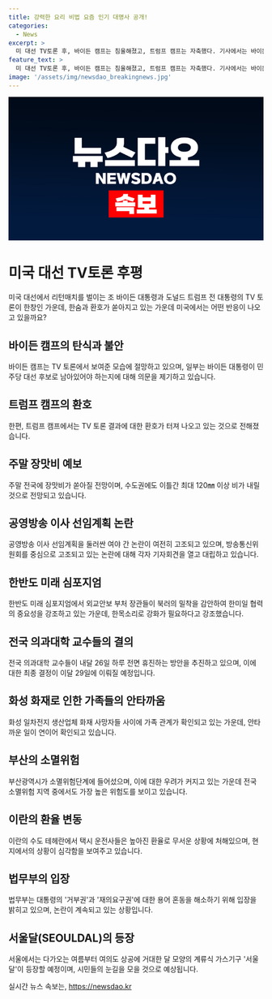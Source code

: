 ```yaml
---
title: 강력한 요리 비법 요즘 인기 대명사 공개!
categories:
  - News
excerpt: >
  미 대선 TV토론 후, 바이든 캠프는 침울해졌고, 트럼프 캠프는 자축했다. 기사에서는 바이든 대통령의 토론 모습에 대한 민주당 당원들의 절망과 의문, 수도권 장맛비에 대한 대비 방안, 공영방송 이사 선임계획에 대한 여야의 대립, 한반도 심포지엄에서의 한미일 협력 중요성, 의과대학 교수들의 전면 휴진 추진, 화성 화재로 희생한 가족들의 이야기, 소멸위험지역 및 이란의 현지 상황에 대한 이야기 등이 다루어졌다. 
feature_text: >
  미 대선 TV토론 후, 바이든 캠프는 침울해졌고, 트럼프 캠프는 자축했다. 기사에서는 바이든 대통령의 토론 모습에 대한 민주당 당원들의 절망과 의문, 수도권 장맛비에 대한 대비 방안, 공영방송 이사 선임계획에 대한 여야의 대립, 한반도 심포지엄에서의 한미일 협력 중요성, 의과대학 교수들의 전면 휴진 추진, 화성 화재로 희생한 가족들의 이야기, 소멸위험지역 및 이란의 현지 상황에 대한 이야기 등이 다루어졌다. 
image: '/assets/img/newsdao_breakingnews.jpg'
---
```


<p><img src="/assets/img/newsdao_breakingnews.jpg" alt="koreaapp 속보" /></p>

<h1 data-ke-size="size28"><b>미국 대선 TV토론 후평</b></h1>

<p data-ke-size="size16">미국 대선에서 리턴매치를 벌이는 조 바이든 대통령과 도널드 트럼프 전 대통령의 TV 토론이 한창인 가운데, 한숨과 환호가 쏟아지고 있는 가운데 미국에서는 어떤 반응이 나오고 있을까요?</p>

<h2 data-ke-size="size24"><b>바이든 캠프의 탄식과 불안</b></h2>

<p data-ke-size="size16">바이든 캠프는 TV 토론에서 보여준 모습에 절망하고 있으며, 일부는 바이든 대통령이 민주당 대선 후보로 남아있어야 하는지에 대해 의문을 제기하고 있습니다.</p>

<h2 data-ke-size="size24"><b>트럼프 캠프의 환호</b></h2>

<p data-ke-size="size16">한편, 트럼프 캠프에서는 TV 토론 결과에 대한 환호가 터져 나오고 있는 것으로 전해졌습니다.</p>

<h2 data-ke-size="size24"><b>주말 장맛비 예보</b></h2>

<p data-ke-size="size16">주말 전국에 장맛비가 쏟아질 전망이며, 수도권에도 이틀간 최대 120㎜ 이상 비가 내릴 것으로 전망되고 있습니다.</p>

<h2 data-ke-size="size24"><b>공영방송 이사 선임계획 논란</b></h2>

<p data-ke-size="size16">공영방송 이사 선임계획을 둘러싼 여야 간 논란이 여전히 고조되고 있으며, 방송통신위원회를 중심으로 고조되고 있는 논란에 대해 각자 기자회견을 열고 대립하고 있습니다.</p>

<h2 data-ke-size="size24"><b>한반도 미래 심포지엄</b></h2>

<p data-ke-size="size16">한반도 미래 심포지엄에서 외교안보 부처 장관들이 북러의 밀착을 감안하여 한미일 협력의 중요성을 강조하고 있는 가운데, 한목소리로 강화가 필요하다고 강조했습니다.</p>

<h2 data-ke-size="size24"><b>전국 의과대학 교수들의 결의</b></h2>

<p data-ke-size="size16">전국 의과대학 교수들이 내달 26일 하루 전면 휴진하는 방안을 추진하고 있으며, 이에 대한 최종 결정이 이달 29일에 이뤄질 예정입니다.</p>

<h2 data-ke-size="size24"><b>화성 화재로 인한 가족들의 안타까움</b></h2>

<p data-ke-size="size16">화성 일차전지 생산업체 화재 사망자들 사이에 가족 관계가 확인되고 있는 가운데, 안타까운 일이 연이어 확인되고 있습니다.</p>

<h2 data-ke-size="size24"><b>부산의 소멸위험</b></h2>

<p data-ke-size="size16">부산광역시가 소멸위험단계에 들어섰으며, 이에 대한 우려가 커지고 있는 가운데 전국 소멸위험 지역 중에서도 가장 높은 위험도를 보이고 있습니다.</p>

<h2 data-ke-size="size24"><b>이란의 환율 변동</b></h2>

<p data-ke-size="size16">이란의 수도 테헤란에서 택시 운전사들은 높아진 환율로 무서운 상황에 처해있으며, 현지에서의 상황이 심각함을 보여주고 있습니다.</p>

<h2 data-ke-size="size24"><b>법무부의 입장</b></h2>

<p data-ke-size="size16">법무부는 대통령의 '거부권'과 '재의요구권'에 대한 용어 혼동을 해소하기 위해 입장을 밝히고 있으며, 논란이 계속되고 있는 상황입니다.</p>

<h2 data-ke-size="size24"><b>서울달(SEOULDAL)의 등장</b></h2>

<p data-ke-size="size16">서울에서는 다가오는 여름부터 여의도 상공에 거대한 달 모양의 계류식 가스기구 '서울달'이 등장할 예정이며, 시민들의 눈길을 모을 것으로 예상됩니다.</p>
실시간 뉴스 속보는, <a href="https://newsdao.kr" rel="dofollow">https://newsdao.kr</a>


